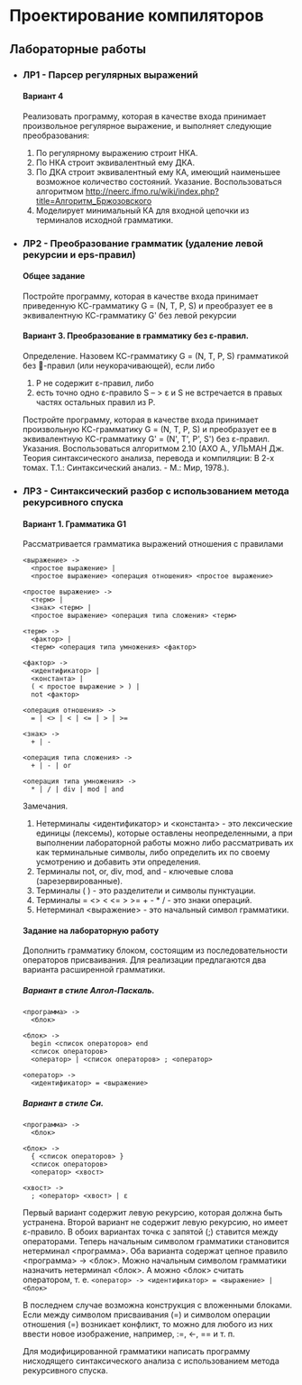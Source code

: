 # Проектирование компиляторов
## Лабораторные работы
* ### ЛР1 - Парсер регулярных выражений
 
  #### Вариант 4
  
  Реализовать программу, которая в качестве входа принимает произвольное регулярное выражение, и выполняет 
  следующие преобразования:
  1) По регулярному выражению строит НКА.
  2) По НКА строит эквивалентный ему ДКА. 
  3) По ДКА строит эквивалентный ему КА, имеющий наименьшее возможное количество состояний. 
  Указание. Воспользоваться алгоритмом http://neerc.ifmo.ru/wiki/index.php?title=Алгоритм_Бржозовского
  4) Моделирует минимальный КА для входной цепочки из терминалов исходной грамматики.

* ### ЛР2 - Преобразование грамматик (удаление левой рекурсии и eps-правил)

  #### Общее задание
  Постройте программу, которая в качестве входа принимает приведенную КС-грамматику G = (N, T, P, S) и 
  преобразует ее в эквивалентную КС-грамматику G' без левой рекурсии
  
  #### Вариант 3. Преобразование в грамматику без ε-правил.
  Определение. Назовем КС-грамматику G = (N, T, P, S) грамматикой без -правил (или неукорачивающей), 
  если либо
  1. P не содержит ε-правил, либо
  2. есть точно одно ε-правило S – > ε и S не встречается в правых частях остальных правил из Р. 
  
  Постройте программу, которая в качестве входа принимает произвольную КС-грамматику    G = (N, T, P, S) и 
  преобразует ее в эквивалентную КС-грамматику G' = (N', T', P', S') без ε-правил.
  Указания. Воспользоваться алгоритмом 2.10 (АХО А., УЛЬМАН Дж. Теория синтаксического анализа, перевода и компиляции: В 2-х томах. Т.1.: Синтаксический анализ. - М.: Мир, 1978.). 
  
* ### ЛР3 - Синтаксический разбор с использованием метода рекурсивного спуска
  #### Вариант 1. Грамматика G1
  Рассматривается грамматика выражений отношения с правилами
  
  ```
  <выражение> ->
    <простое выражение> | 
    <простое выражение> <операция отношения> <простое выражение>
  
  <простое выражение> ->
    <терм> | 
    <знак> <терм> | 
    <простое выражение> <операция типа сложения> <терм>
  
  <терм> ->
    <фактор> | 
    <терм> <операция типа умножения> <фактор>
  
  <фактор> ->
    <идентификатор> | 
    <константа> | 
    ( < простое выражение > ) | 
    not <фактор>
  
  <операция отношения> ->
    = | <> | < | <= | > | >=
  
  <знак> -> 
    + | -
  
  <операция типа сложения> -> 
    + | - | or
  
  <операция типа умножения> -> 
    * | / | div | mod | and
  ```
  
  Замечания.
  1. Нетерминалы <идентификатор> и <константа> - это лексические единицы (лексемы), которые
    оставлены неопределенными, а при выполнении лабораторной работы можно либо рассматривать их
    как терминальные символы, либо определить их по своему усмотрению и добавить эти определения.
  2. Терминалы not, or, div, mod, and - ключевые слова (зарезервированные).
  3. Терминалы ( ) - это разделители и символы пунктуации.
  4. Терминалы = <> < <= > >= + - * / - это знаки операций.
  5. Нетерминал <выражение> - это начальный символ грамматики.

  #### Задание на лабораторную работу
  Дополнить грамматику блоком, состоящим из последовательности операторов присваивания. Для реализации
  предлагаются два варианта расширенной грамматики.
  ##### Вариант в стиле Алгол-Паскаль.
  ```
  <программа> -> 
    <блок>
    
  <блок> ->
    begin <список операторов> end
    <список операторов>
    <оператор> | <список операторов> ; <оператор>
    
  <оператор> ->
    <идентификатор> = <выражение>
  ```
 
  ##### Вариант в стиле Си.
  ```
  <программа> -> 
    <блок>
    
  <блок> ->
    { <список операторов> }
    <список операторов>
    <оператор> <хвост>
    
  <хвост> ->
    ; <оператор> <хвост> | ε
  ```
  
  Первый вариант содержит левую рекурсию, которая должна быть устранена. Второй вариант не содержит
  левую рекурсию, но имеет ε-правило. В обоих вариантах точка с запятой (;) ставится между операторами.
  Теперь начальным символом грамматики становится нетерминал <программа>. Оба варианта содержат
  цепное правило <программа> -> <блок>. Можно начальным символом грамматики назначить нетерминал
  <блок>. А можно <блок> считать оператором, т. е.
  ```<оператор> -> <идентификатор> = <выражение> | <блок>```
  
  В последнем случае возможна конструкция с вложенными блоками. Если между символом присваивания (=) и
  символом операции отношения (=) возникает конфликт, то можно для любого из них ввести новое
  изображение, например, :=, <-, == и т. п.
  
  Для модифицированной грамматики написать программу нисходящего синтаксического анализа с
  использованием метода рекурсивного спуска.
